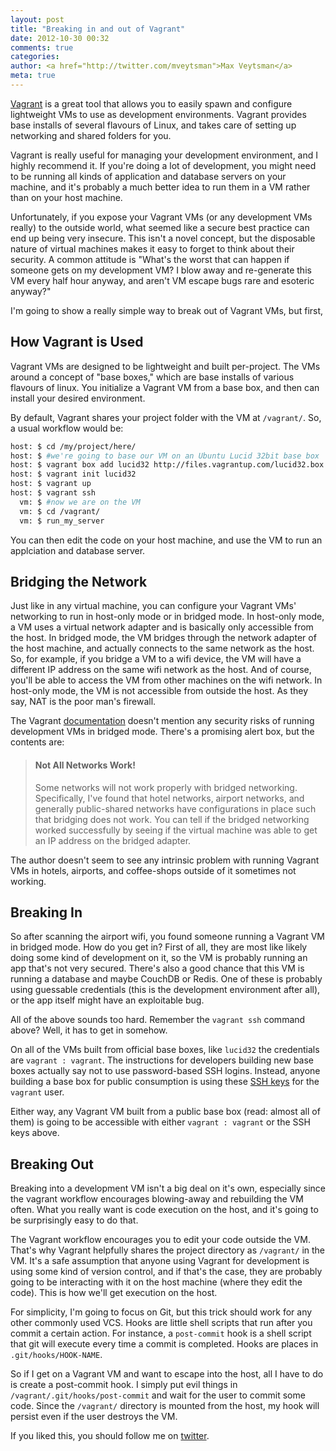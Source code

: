 ```yaml
---
layout: post
title: "Breaking in and out of Vagrant"
date: 2012-10-30 00:32
comments: true
categories: 
author: <a href="http://twitter.com/mveytsman">Max Veytsman</a>
meta: true
---
```


[Vagrant](http://vagrantup.com/) is a great tool that allows you to
easily spawn and configure lightweight VMs to use as development
environments. Vagrant provides base installs of several flavours of
Linux, and takes care of setting up networking and shared folders for
you.  

Vagrant is really useful for managing your development environment,
and I highly recommend it. If you're doing a lot of development,
you might need to be running all kinds of application and database
servers on your machine, and it's probably a much better idea to run
them in a VM rather than on your host machine.  

Unfortunately, if you expose your Vagrant VMs (or any development VMs
really) to the outside world, what seemed like a secure best practice
can end up being very insecure. This isn't a novel concept, but the
disposable nature of virtual machines makes it easy to forget to think
about their security. A common attitude is "What's the worst that can
happen if someone gets on my development VM? I blow away and
re-generate this VM every half hour anyway, and aren't VM escape bugs
rare and esoteric anyway?"  

I'm going to show a really simple way to break out of Vagrant VMs, but first,

How Vagrant is Used 
------------------- 

Vagrant VMs are designed to be lightweight and built per-project. The
VMs around a concept of "base boxes," which are base installs of
various flavours of linux. You initialize a Vagrant VM from a base
box, and then can install your desired environment.

By default, Vagrant shares your project folder 
with the VM at `/vagrant/`. So, a usual workflow would be:

``` bash
host: $ cd /my/project/here/
host: $ #we're going to base our VM on an Ubuntu Lucid 32bit base box 
host: $ vagrant box add lucid32 http://files.vagrantup.com/lucid32.box
host: $ vagrant init lucid32 
host: $ vagrant up
host: $ vagrant ssh
  vm: $ #now we are on the VM
  vm: $ cd /vagrant/
  vm: $ run_my_server
```
You can then edit the code on your host machine, and use the VM to run an applciation and database server.

Bridging the Network
--------------------

Just like in any virtual machine, you can configure your Vagrant VMs'
networking to run in host-only mode or in bridged mode. In host-only
mode, a VM uses a virtual network adapter and is basically only
accessible from the host. In bridged mode, the VM bridges through the
network adapter of the host machine, and actually connects to the same
network as the host. So, for example, if you bridge a VM to a wifi
device, the VM will have a different IP address on the same wifi
network as the host. And of course, you'll be able to access the VM
from other machines on the wifi network. In host-only mode, the VM is
not accessible from outside the host. As they say, NAT is the poor
man's firewall.

The Vagrant
[documentation](http://vagrantup.com/v1/docs/bridged_networking.html)
doesn't mention any security risks of running development VMs in
bridged mode. There's a promising alert box, but the contents are:

> #### Not All Networks Work!
>Some networks will not work properly with bridged networking. Specifically, I've found that hotel networks, airport networks, and generally public-shared networks have configurations in place such that bridging does not work.
>You can tell if the bridged networking worked successfully by seeing if the virtual machine was able to get an IP address on the bridged adapter.

The author doesn't seem to see any intrinsic problem with running Vagrant VMs in hotels, airports, and coffee-shops outside of it sometimes not working.

Breaking In
-----------

So after scanning the airport wifi, you found someone running a
Vagrant VM in bridged mode. How do you get in? First of all, they are
most like likely doing some kind of development on it, so the VM is
probably running an app that's not very secured. There's also a good
chance that this VM is running a database and maybe CouchDB or Redis.
One of these is probably using guessable credentials (this is the
development environment after all), or the app itself might have an
exploitable bug.

All of the above sounds too hard. Remember the `vagrant ssh` command
above? Well, it has to get in somehow.  

On all of the VMs built from official base boxes, like `lucid32` the
credentials are `vagrant : vagrant`. The instructions for developers
building new base boxes actually say not to use password-based SSH
logins. Instead, anyone building a base box for public consumption is
using these [SSH keys](https://github.com/mitchellh/vagrant/tree/master/keys/) for the
`vagrant` user.

Either way, any Vagrant VM built from a public base box (read: almost
all of them) is going to be accessible with either `vagrant : vagrant`
or the SSH keys above.

Breaking Out 
------------ 

Breaking into a development VM isn't a big deal on it's own,
especially since the vagrant workflow encourages blowing-away and
rebuilding the VM often. What you really want is code execution on the
host, and it's going to be surprisingly easy to do that.

The Vagrant workflow encourages you to edit your code outside the VM.
That's why Vagrant helpfully shares the project directory as
`/vagrant/` in the VM. It's a safe assumption that anyone using
Vagrant for development is using some kind of version control, and if
that's the case, they are probably going to be interacting with it on
the host machine (where they edit the code). This is how we'll get
execution on the host.

For simplicity, I'm going to focus on Git, but this trick should work
for any other commonly used VCS. Hooks are little shell scripts that
run after you commit a certain action. For instance, a `post-commit`
hook is a shell script that git will execute every time a commit is
completed. Hooks are places in `.git/hooks/HOOK-NAME`.

So if I get on a Vagrant VM and want to escape into the host, all I
have to do is create a post-commit hook. I simply put evil things in
`/vagrant/.git/hooks/post-commit` and wait for the user to commit some
code. Since the `/vagrant/` directory is mounted from the host, my
hook will persist even if the user destroys the VM.

If you liked this, you should follow me on [twitter](https://twitter.com/mveytsman).
